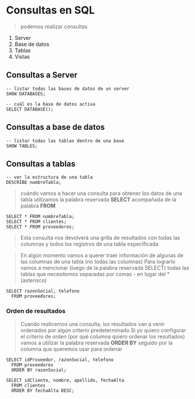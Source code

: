 # Consultas en SQL

> podemos realizar consultas

1. Server
2. Base de datos
3. Tablas
4. Vistas

## Consultas a Server

    -- listar todas las bases de datos de un server  
    SHOW DATABASES;  

    -- cuál es la base de datos activa  
    SELECT DATABASE();  

## Consultas a base de datos  

    -- listar todas las tablas dentro de una base  
    SHOW TABLES;  

## Consultas a tablas

    -- ver la estructura de una tabla  
    DESCRIBE nombreTabla;  

> cuándo vamos a hacer una consulta para obtener los datos de una tabla utilizamos la palabra reservada **SELECT** acompañada de la palabra **FROM**

    SELECT * FROM nombreTabla;  
    SELECT * FROM clientes;  
    SELECT * FROM proveedores;  

> Esta consulta nos devolverá una grilla de resultados con todas las columnas y todos los registros de una tabla especificada

> En algún momento vamos a querer traer información de algunas de las columnas de una tabla (no todas las columnas)
> Para lograrlo vamos a mencionar (luego de la palabra reservada SELECT) todas las tablas que necesitemos separadas por comas - en lugar del * (asterisco)

    SELECT razonSocial, telefono   
      FROM proveedores;  

### Orden de resultados
> Cuando realicemos una consulta, los resultados van a venir ordenados por algún criterio predeterminado
> Si yo quiero configurar el criterio de orden (por qué columna quiero ordenar los resultados) vamos a utilizar la palabra reservada **ORDER BY** seguido por la columna que queremos usar para ordenar

    SELECT idProveedor, razonSocial, telefono  
      FROM proveedores  
      ORDER BY razonSocial;  

    SELECT idCliente, nombre, apellido, fechaAlta  
      FROM clientes
      ORDER BY fechaAlta DESC;

